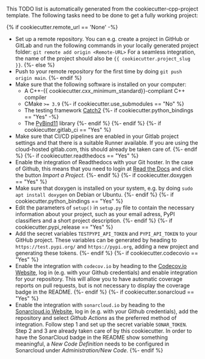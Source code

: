 This TODO list is automatically generated from the cookiecutter-cpp-project template.
The following tasks need to be done to get a fully working project:

{% if cookiecutter.remote_url == 'None' -%}
* Set up a remote repository. You can e.g. create a project in GitHub or GitLab and run
  the following commands in your locally generated project folder: `git remote add origin <Remote-URL>`
  For a seamless integration, the name of the project should also be `{{ cookiecutter.project_slug }}`.
{%- else %}
* Push to your remote repository for the first time by doing `git push origin main`.
{%- endif %}
* Make sure that the following software is installed on your computer:
  * A C++-{{ cookiecutter.cxx_minimum_standard}}-compliant C++ compiler
  * CMake `>= 3.9`
{%- if cookiecutter.use_submodules == "No" %}
  * The testing framework [Catch2](https://github.com/catchorg/Catch2)
{%- if cookiecutter.python_bindings == "Yes" -%}
  * The [PyBind11](https://github.com/pybind/pybind11) library
{%- endif %}
{%- endif %}
{%- if cookiecutter.gitlab_ci == "Yes" %}
* Make sure that CI/CD pipelines are enabled in your Gitlab project settings and that
  there is a suitable Runner available. If you are using the cloud-hosted gitlab.com,
  this should already be taken care of.
{%- endif %}
{%- if cookiecutter.readthedocs == "Yes" %}
* Enable the integration of Readthedocs with your Git hoster. In the case of Github, this means
  that you need to login at [Read the Docs](https://readthedocs.org) and click the button
  *Import a Project*.
{%- endif %}
{%- if cookiecutter.doxygen == "Yes" %}
* Make sure that doxygen is installed on your system, e.g. by doing `sudo apt install doxygen`
  on Debian or Ubuntu.
{%- endif %}
{%- if cookiecutter.python_bindings == "Yes" %}
* Edit the parameters of `setup()` in `setup.py` file to contain the necessary information
  about your project, such as your email adress, PyPI classifiers and a short project description.
{%- endif %}
{%- if cookiecutter.pypi_release == "Yes" %}
* Add the secret variables `TESTPYPI_API_TOKEN` and `PYPI_API_TOKEN` to your GitHub project.
  These variables can be generated by heading to `https://test.pypi.org/` and `https://pypi.org`,
  adding a new project and generating these tokens.
{%- endif %}
{%- if cookiecutter.codecovio == "Yes" %}
* Enable the integration with `codecov.io` by heading to the [Codecov.io Website](https://codecov.io),
  log in (e.g. with your Github credentials) and enable integration for your repository. This will
  allow you to have automatic coverage reports on pull requests, but is not necessary to display
  the coverage badge in the README.
{%- endif %}
{%- if cookiecutter.sonarcloud == "Yes" %}
* Enable the integration with `sonarcloud.io` by heading to the [Sonarcloud.io Website](https://sonarcloud.io),
  log in (e.g. with your Github credentials), add the repository and select *Github Actions* as the
  preferred method of integration. Follow step 1 and set up the secret variable `SONAR_TOKEN`. Step 2
  and 3 are already taken care of by this cookiecutter. In order to have the SonarCloud badge in the
  README show something meaningful, a *New Code Definition* needs to be configured in Sonarcloud under
  *Administration/New Code*.
{%- endif %}